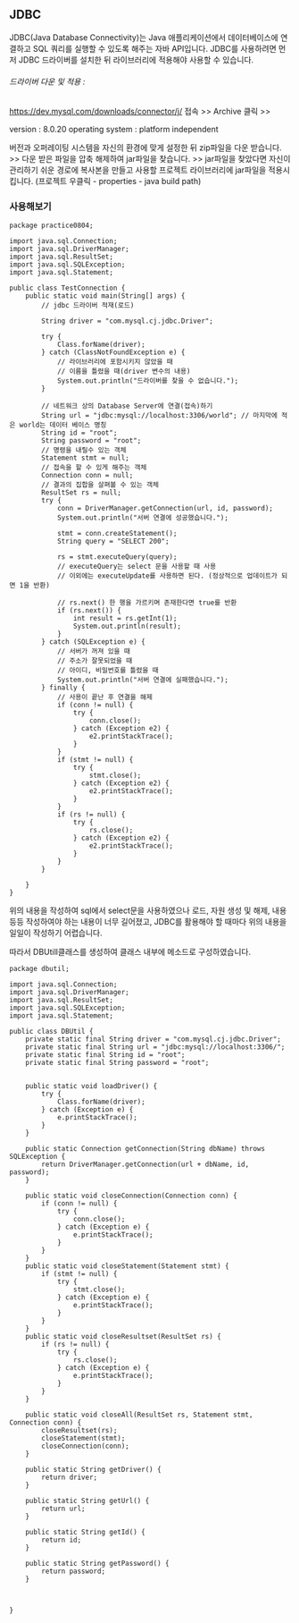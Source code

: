 


## JDBC



JDBC(Java Database Connectivity)는 Java 애플리케이션에서 데이터베이스에 연결하고 SQL 쿼리를 실행할 수 있도록 해주는 자바 API입니다.
JDBC를 사용하려면 먼저 JDBC 드라이버를 설치한 뒤 라이브러리에 적용해야 사용할 수 있습니다.


###### 드라이버 다운 및 적용 :

https://dev.mysql.com/downloads/connector/j/ 접속 >> Archive 클릭 >>

version : 8.0.20
operating system : platform independent

버전과 오퍼레이팅 시스템을 자신의 환경에 맞게 설정한 뒤 zip파일을 다운 받습니다. >>
다운 받은 파일을 압축 해제하여 jar파일을 찾습니다. >>
jar파일을 찾았다면 자신이 관리하기 쉬운 경로에 복사본을 만들고 사용할 프로젝트 라이브러리에 jar파일을 적용시킵니다. (프로젝트 우클릭 - properties - java build path)






### 사용해보기


```
package practice0804;

import java.sql.Connection;
import java.sql.DriverManager;
import java.sql.ResultSet;
import java.sql.SQLException;
import java.sql.Statement;

public class TestConnection {
	public static void main(String[] args) {
		// jdbc 드라이버 적재(로드)
		
		String driver = "com.mysql.cj.jdbc.Driver";
		
		try {
			Class.forName(driver);
		} catch (ClassNotFoundException e) {
			// 라이브러리에 포함시키지 않았을 때
			// 이름을 틀렸을 때(driver 변수의 내용)
			System.out.println("드라이버를 찾을 수 없습니다.");
		}
		
		// 네트워크 상의 Database Server에 연결(접속)하기
		String url = "jdbc:mysql://localhost:3306/world"; // 마지막에 적은 world는 데이터 베이스 명칭
		String id = "root";
		String password = "root";
		// 명령을 내릴수 있는 객체
		Statement stmt = null;
		// 접속을 할 수 있게 해주는 객체
		Connection conn = null;
		// 결과의 집합을 살펴볼 수 있는 객체
		ResultSet rs = null;
		try {
			conn = DriverManager.getConnection(url, id, password);
			System.out.println("서버 연결에 성공했습니다.");
			
			stmt = conn.createStatement();
			String query = "SELECT 200";
			
			rs = stmt.executeQuery(query);
			// executeQuery는 select 문을 사용할 때 사용
			// 이외에는 executeUpdate를 사용하면 된다. (정상적으로 업데이트가 되면 1을 반환)
			
			// rs.next() 한 행을 가르키며 존재한다면 true를 반환
			if (rs.next()) {
				int result = rs.getInt(1);
				System.out.println(result);
			}
		} catch (SQLException e) {
			// 서버가 꺼져 있을 때
			// 주소가 잘못되었을 때
			// 아이디, 비밀번호를 틀렸을 때
			System.out.println("서버 연결에 실패했습니다.");
		} finally {
			// 사용이 끝난 후 연결을 해제
			if (conn != null) {
				try {
					conn.close();
				} catch (Exception e2) {
					e2.printStackTrace();
				}
			}
			if (stmt != null) {
				try {
					stmt.close();
				} catch (Exception e2) {
					e2.printStackTrace();
				}
			}
			if (rs != null) {
				try {
					rs.close();
				} catch (Exception e2) {
					e2.printStackTrace();
				}
			}
		}
		
	}
}

```


위의 내용을 작성하여 sql에서 select문을 사용하였으나 로드, 자원 생성 및 해제, 내용 등등 작성하여야 하는 내용이 너무 길어졌고, 
JDBC를 활용해야 할 때마다 위의 내용을 일일이 작성하기 어렵습니다.

따라서 DBUtill클래스를 생성하여 클래스 내부에 메소드로 구성하였습니다.

```
package dbutil;

import java.sql.Connection;
import java.sql.DriverManager;
import java.sql.ResultSet;
import java.sql.SQLException;
import java.sql.Statement;

public class DBUtil {
	private static final String driver = "com.mysql.cj.jdbc.Driver";
	private static final String url = "jdbc:mysql://localhost:3306/";
	private static final String id = "root";
	private static final String password = "root";

	
	public static void loadDriver() {
		try {
			Class.forName(driver);
		} catch (Exception e) {
			e.printStackTrace();
		}
	}
	
	public static Connection getConnection(String dbName) throws SQLException {
		return DriverManager.getConnection(url + dbName, id, password);
	}
	
	public static void closeConnection(Connection conn) {
		if (conn != null) {
			try {
				conn.close();
			} catch (Exception e) {
				e.printStackTrace();
			}
		}
	}
	public static void closeStatement(Statement stmt) {
		if (stmt != null) {
			try {
				stmt.close();
			} catch (Exception e) {
				e.printStackTrace();
			}
		}
	}
	public static void closeResultset(ResultSet rs) {
		if (rs != null) {
			try {
				rs.close();
			} catch (Exception e) {
				e.printStackTrace();
			}
		}
	}
	
	public static void closeAll(ResultSet rs, Statement stmt, Connection conn) {
		closeResultset(rs);
		closeStatement(stmt);
		closeConnection(conn);
	}

	public static String getDriver() {
		return driver;
	}

	public static String getUrl() {
		return url;
	}

	public static String getId() {
		return id;
	}

	public static String getPassword() {
		return password;
	}
	
	
	
}

```

